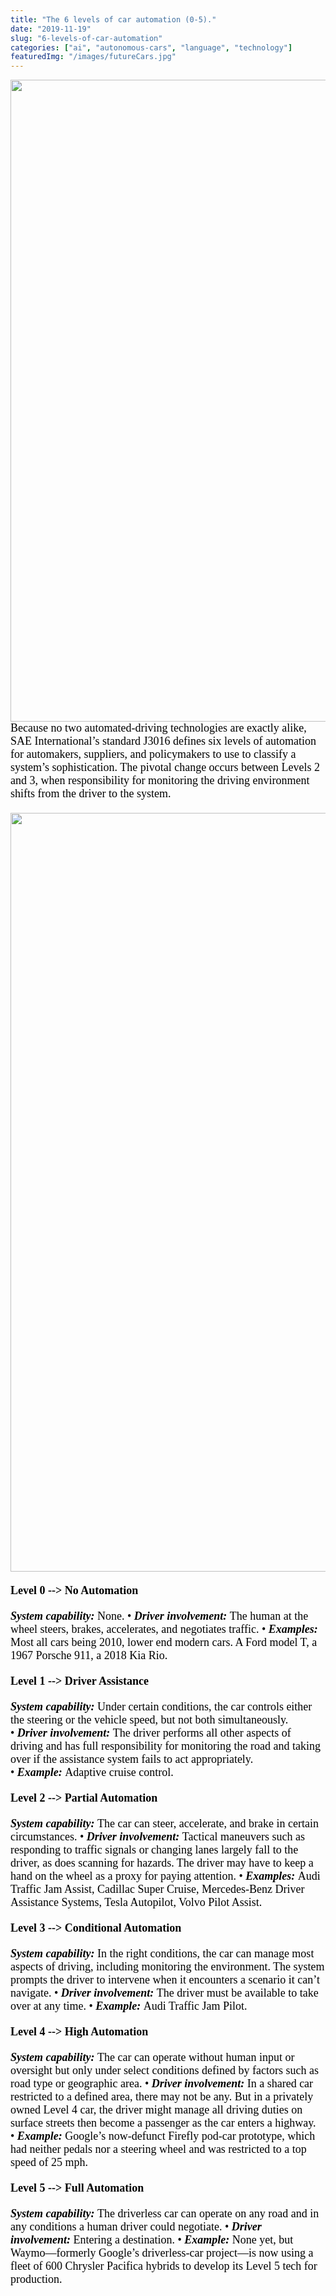 ```yaml
---
title: "The 6 levels of car automation (0-5)."
date: "2019-11-19"
slug: "6-levels-of-car-automation"
categories: ["ai", "autonomous-cars", "language", "technology"]
featuredImg: "/images/futureCars.jpg"
---
```


<p class="body-text" style="box-sizing: border-box; margin-top: 0px; margin-bottom: 1.25rem; caret-color: rgb(0, 0, 0); color: rgb(0, 0, 0); font-family: Charter, Georgia, Times, serif; font-size: 18px; font-style: normal; font-variant-caps: normal; font-weight: normal; letter-spacing: normal; orphans: auto; text-align: start; text-indent: 0px; text-transform: none; white-space: normal; widows: auto; word-spacing: 0px; -webkit-tap-highlight-color: rgba(26, 26, 26, 0.301961); -webkit-text-size-adjust: 100%; -webkit-text-stroke-width: 0px; text-decoration: none"><img src="https://ybotman.com/wp-content/uploads/img_0985.jpg" class="aligncenter size-medium wp-image-1005" width="2048" height="1027">Because no two automated-driving technologies are exactly alike, SAE International’s standard J3016 defines six levels of automation for automakers, suppliers, and policymakers to use to classify a system’s sophistication. The pivotal change occurs between Levels 2 and 3, when responsibility for monitoring the driving environment shifts from the driver to the system.</p>
<p class="body-text" style="box-sizing: border-box; margin-top: 0px; margin-bottom: 1.25rem; caret-color: rgb(0, 0, 0); color: rgb(0, 0, 0); font-family: Charter, Georgia, Times, serif; font-size: 18px; font-style: normal; font-variant-caps: normal; font-weight: normal; letter-spacing: normal; orphans: auto; text-align: start; text-indent: 0px; text-transform: none; white-space: normal; widows: auto; word-spacing: 0px; -webkit-tap-highlight-color: rgba(26, 26, 26, 0.301961); -webkit-text-size-adjust: 100%; -webkit-text-stroke-width: 0px; text-decoration: none"><img src="https://ybotman.com/wp-content/uploads/img_0989.jpg" class="size-full wp-image-1021" width="2048" height="1214"></p>
<p class="body-text" style="box-sizing: border-box; margin-top: 0px; margin-bottom: 1.25rem; caret-color: rgb(0, 0, 0); color: rgb(0, 0, 0); font-family: Charter, Georgia, Times, serif; font-size: 18px; font-style: normal; font-variant-caps: normal; font-weight: normal; letter-spacing: normal; orphans: auto; text-align: start; text-indent: 0px; text-transform: none; white-space: normal; widows: auto; word-spacing: 0px; -webkit-tap-highlight-color: rgba(26, 26, 26, 0.301961); -webkit-text-size-adjust: 100%; -webkit-text-stroke-width: 0px; text-decoration: none"><strong style="box-sizing: border-box; font-weight: 700">Level 0 --&gt; No Automation</strong></p>
<p class="body-text" style="box-sizing: border-box; margin-top: 0px; margin-bottom: 1.25rem; caret-color: rgb(0, 0, 0); color: rgb(0, 0, 0); font-family: Charter, Georgia, Times, serif; font-size: 18px; font-style: normal; font-variant-caps: normal; font-weight: normal; letter-spacing: normal; orphans: auto; text-align: start; text-indent: 0px; text-transform: none; white-space: normal; widows: auto; word-spacing: 0px; -webkit-tap-highlight-color: rgba(26, 26, 26, 0.301961); -webkit-text-size-adjust: 100%; -webkit-text-stroke-width: 0px; text-decoration: none"><strong style="box-sizing: border-box; font-weight: 700"><em style="box-sizing: border-box; font-style: italic">System capability:<span class="Apple-converted-space">&nbsp;</span></em></strong>None. •<span class="Apple-converted-space">&nbsp;</span><strong style="box-sizing: border-box; font-weight: 700"><em style="box-sizing: border-box; font-style: italic">Driver involvement:<span class="Apple-converted-space">&nbsp;</span></em></strong>The human at the wheel steers, brakes, accelerates, and negotiates traffic. •<span class="Apple-converted-space">&nbsp;</span><strong style="box-sizing: border-box; font-weight: 700"><em style="box-sizing: border-box; font-style: italic">Examples:</em></strong> Most all cars being 2010, lower end modern cars. A Ford model T, a 1967 Porsche 911, a 2018 Kia Rio.</p>
<p class="body-text" style="box-sizing: border-box; margin-top: 0px; margin-bottom: 1.25rem; caret-color: rgb(0, 0, 0); color: rgb(0, 0, 0); font-family: Charter, Georgia, Times, serif; font-size: 18px; font-style: normal; font-variant-caps: normal; font-weight: normal; letter-spacing: normal; orphans: auto; text-align: start; text-indent: 0px; text-transform: none; white-space: normal; widows: auto; word-spacing: 0px; -webkit-tap-highlight-color: rgba(26, 26, 26, 0.301961); -webkit-text-size-adjust: 100%; -webkit-text-stroke-width: 0px; text-decoration: none"><strong style="box-sizing: border-box; font-weight: 700">Level 1 --&gt; Driver Assistance</strong></p>
<p class="body-text" style="box-sizing: border-box; margin-top: 0px; margin-bottom: 1.25rem; caret-color: rgb(0, 0, 0); color: rgb(0, 0, 0); font-family: Charter, Georgia, Times, serif; font-size: 18px; font-style: normal; font-variant-caps: normal; font-weight: normal; letter-spacing: normal; orphans: auto; text-align: start; text-indent: 0px; text-transform: none; white-space: normal; widows: auto; word-spacing: 0px; -webkit-tap-highlight-color: rgba(26, 26, 26, 0.301961); -webkit-text-size-adjust: 100%; -webkit-text-stroke-width: 0px; text-decoration: none"><strong style="box-sizing: border-box; font-weight: 700"><em style="box-sizing: border-box; font-style: italic">System capability:<span class="Apple-converted-space">&nbsp;</span></em></strong>Under certain conditions, the car controls either the steering or the vehicle speed, but not both simultaneously. •<span class="Apple-converted-space">&nbsp;</span><strong style="box-sizing: border-box; font-weight: 700"><em style="box-sizing: border-box; font-style: italic">Driver involvement:<span class="Apple-converted-space">&nbsp;</span></em></strong>The driver performs all other aspects of driving and has full responsibility for monitoring the road and taking over if the assistance system fails to act appropriately. •<span class="Apple-converted-space">&nbsp;</span><strong style="box-sizing: border-box; font-weight: 700"><em style="box-sizing: border-box; font-style: italic">Example:<span class="Apple-converted-space">&nbsp;</span></em></strong>Adaptive cruise control.</p>
<p class="body-text" style="box-sizing: border-box; margin-top: 0px; margin-bottom: 1.25rem; caret-color: rgb(0, 0, 0); color: rgb(0, 0, 0); font-family: Charter, Georgia, Times, serif; font-size: 18px; font-style: normal; font-variant-caps: normal; font-weight: normal; letter-spacing: normal; orphans: auto; text-align: start; text-indent: 0px; text-transform: none; white-space: normal; widows: auto; word-spacing: 0px; -webkit-tap-highlight-color: rgba(26, 26, 26, 0.301961); -webkit-text-size-adjust: 100%; -webkit-text-stroke-width: 0px; text-decoration: none"><strong style="box-sizing: border-box; font-weight: 700">Level 2 --&gt; Partial Automation</strong></p>
<p class="body-text" style="box-sizing: border-box; margin-top: 0px; margin-bottom: 1.25rem; caret-color: rgb(0, 0, 0); color: rgb(0, 0, 0); font-family: Charter, Georgia, Times, serif; font-size: 18px; font-style: normal; font-variant-caps: normal; font-weight: normal; letter-spacing: normal; orphans: auto; text-align: start; text-indent: 0px; text-transform: none; white-space: normal; widows: auto; word-spacing: 0px; -webkit-tap-highlight-color: rgba(26, 26, 26, 0.301961); -webkit-text-size-adjust: 100%; -webkit-text-stroke-width: 0px; text-decoration: none"><strong style="box-sizing: border-box; font-weight: 700"><em style="box-sizing: border-box; font-style: italic">System capability:<span class="Apple-converted-space">&nbsp;</span></em></strong>The car can steer, accelerate, and brake in certain circumstances. •<span class="Apple-converted-space">&nbsp;</span><strong style="box-sizing: border-box; font-weight: 700"><em style="box-sizing: border-box; font-style: italic">Driver involvement:<span class="Apple-converted-space">&nbsp;</span></em></strong>Tactical maneuvers such as responding to traffic signals or changing lanes largely fall to the driver, as does scanning for hazards. The driver may have to keep a hand on the wheel as a proxy for paying attention. •<span class="Apple-converted-space">&nbsp;</span><strong style="box-sizing: border-box; font-weight: 700"><em style="box-sizing: border-box; font-style: italic">Examples:<span class="Apple-converted-space">&nbsp;</span></em></strong>Audi Traffic Jam Assist, Cadillac Super Cruise, Mercedes-Benz Driver Assistance Systems, Tesla Autopilot, Volvo Pilot Assist.</p>
<p class="body-text" style="box-sizing: border-box; margin-top: 0px; margin-bottom: 1.25rem; caret-color: rgb(0, 0, 0); color: rgb(0, 0, 0); font-family: Charter, Georgia, Times, serif; font-size: 18px; font-style: normal; font-variant-caps: normal; font-weight: normal; letter-spacing: normal; orphans: auto; text-align: start; text-indent: 0px; text-transform: none; white-space: normal; widows: auto; word-spacing: 0px; -webkit-tap-highlight-color: rgba(26, 26, 26, 0.301961); -webkit-text-size-adjust: 100%; -webkit-text-stroke-width: 0px; text-decoration: none"><strong style="box-sizing: border-box; font-weight: 700">Level 3 --&gt; Conditional Automation</strong></p>
<p class="body-text" style="box-sizing: border-box; margin-top: 0px; margin-bottom: 1.25rem; caret-color: rgb(0, 0, 0); color: rgb(0, 0, 0); font-family: Charter, Georgia, Times, serif; font-size: 18px; font-style: normal; font-variant-caps: normal; font-weight: normal; letter-spacing: normal; orphans: auto; text-align: start; text-indent: 0px; text-transform: none; white-space: normal; widows: auto; word-spacing: 0px; -webkit-tap-highlight-color: rgba(26, 26, 26, 0.301961); -webkit-text-size-adjust: 100%; -webkit-text-stroke-width: 0px; text-decoration: none"><strong style="box-sizing: border-box; font-weight: 700"><em style="box-sizing: border-box; font-style: italic">System capability:<span class="Apple-converted-space">&nbsp;</span></em></strong>In the right conditions, the car can manage most aspects of driving, including monitoring the environment. The system prompts the driver to intervene when it encounters a scenario it can’t navigate. •<span class="Apple-converted-space">&nbsp;</span><strong style="box-sizing: border-box; font-weight: 700"><em style="box-sizing: border-box; font-style: italic">Driver involvement:<span class="Apple-converted-space">&nbsp;</span></em></strong>The driver must be available to take over at any time. •<span class="Apple-converted-space">&nbsp;</span><strong style="box-sizing: border-box; font-weight: 700"><em style="box-sizing: border-box; font-style: italic">Example:<span class="Apple-converted-space">&nbsp;</span></em></strong>Audi Traffic Jam Pilot.</p>
<p class="body-text" style="box-sizing: border-box; margin-top: 0px; margin-bottom: 1.25rem; caret-color: rgb(0, 0, 0); color: rgb(0, 0, 0); font-family: Charter, Georgia, Times, serif; font-size: 18px; font-style: normal; font-variant-caps: normal; font-weight: normal; letter-spacing: normal; orphans: auto; text-align: start; text-indent: 0px; text-transform: none; white-space: normal; widows: auto; word-spacing: 0px; -webkit-tap-highlight-color: rgba(26, 26, 26, 0.301961); -webkit-text-size-adjust: 100%; -webkit-text-stroke-width: 0px; text-decoration: none"><strong style="box-sizing: border-box; font-weight: 700">Level 4 --&gt; High Automation</strong></p>
<p class="body-text" style="box-sizing: border-box; margin-top: 0px; margin-bottom: 1.25rem; caret-color: rgb(0, 0, 0); color: rgb(0, 0, 0); font-family: Charter, Georgia, Times, serif; font-size: 18px; font-style: normal; font-variant-caps: normal; font-weight: normal; letter-spacing: normal; orphans: auto; text-align: start; text-indent: 0px; text-transform: none; white-space: normal; widows: auto; word-spacing: 0px; -webkit-tap-highlight-color: rgba(26, 26, 26, 0.301961); -webkit-text-size-adjust: 100%; -webkit-text-stroke-width: 0px; text-decoration: none"><strong style="box-sizing: border-box; font-weight: 700"><em style="box-sizing: border-box; font-style: italic">System capability:<span class="Apple-converted-space">&nbsp;</span></em></strong>The car can operate without human input or oversight but only under select conditions defined by factors such as road type or geographic area. •<span class="Apple-converted-space">&nbsp;</span><strong style="box-sizing: border-box; font-weight: 700"><em style="box-sizing: border-box; font-style: italic">Driver involvement:<span class="Apple-converted-space">&nbsp;</span></em></strong>In a shared car restricted to a defined area, there may not be any. But in a privately owned Level 4 car, the driver might manage all driving duties on surface streets then become a passenger as the car enters a highway. •<span class="Apple-converted-space">&nbsp;</span><strong style="box-sizing: border-box; font-weight: 700"><em style="box-sizing: border-box; font-style: italic">Example:<span class="Apple-converted-space">&nbsp;</span></em></strong>Google’s now-defunct Firefly pod-car prototype, which had neither pedals nor a steering wheel and was restricted to a top speed of 25 mph.</p>
<p class="body-text" style="box-sizing: border-box; margin-top: 0px; margin-bottom: 1.25rem; caret-color: rgb(0, 0, 0); color: rgb(0, 0, 0); font-family: Charter, Georgia, Times, serif; font-size: 18px; font-style: normal; font-variant-caps: normal; font-weight: normal; letter-spacing: normal; orphans: auto; text-align: start; text-indent: 0px; text-transform: none; white-space: normal; widows: auto; word-spacing: 0px; -webkit-tap-highlight-color: rgba(26, 26, 26, 0.301961); -webkit-text-size-adjust: 100%; -webkit-text-stroke-width: 0px; text-decoration: none"><strong style="box-sizing: border-box; font-weight: 700">Level 5 --&gt; Full Automation</strong></p>
<p class="body-text" style="box-sizing: border-box; margin-top: 0px; margin-bottom: 1.25rem; caret-color: rgb(0, 0, 0); color: rgb(0, 0, 0); font-family: Charter, Georgia, Times, serif; font-size: 18px; font-style: normal; font-variant-caps: normal; font-weight: normal; letter-spacing: normal; orphans: auto; text-align: start; text-indent: 0px; text-transform: none; white-space: normal; widows: auto; word-spacing: 0px; -webkit-tap-highlight-color: rgba(26, 26, 26, 0.301961); -webkit-text-size-adjust: 100%; -webkit-text-stroke-width: 0px; text-decoration: none"><strong style="box-sizing: border-box; font-weight: 700"><em style="box-sizing: border-box; font-style: italic">System capability:<span class="Apple-converted-space">&nbsp;</span></em></strong>The driverless car can operate on any road and in any conditions a human driver could negotiate. •<span class="Apple-converted-space">&nbsp;</span><strong style="box-sizing: border-box; font-weight: 700"><em style="box-sizing: border-box; font-style: italic">Driver involvement:<span class="Apple-converted-space">&nbsp;</span></em></strong>Entering a destination. •<span class="Apple-converted-space">&nbsp;</span><strong style="box-sizing: border-box; font-weight: 700"><em style="box-sizing: border-box; font-style: italic">Example:<span class="Apple-converted-space">&nbsp;</span></em></strong>None yet, but Waymo—formerly Google’s driverless-car project—is now using a fleet of 600 Chrysler Pacifica hybrids to develop its Level 5 tech for production.</p>
